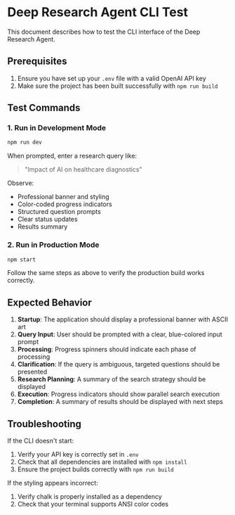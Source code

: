 # Deep Research Agent CLI Test

This document describes how to test the CLI interface of the Deep Research Agent.

## Prerequisites

1. Ensure you have set up your `.env` file with a valid OpenAI API key
2. Make sure the project has been built successfully with `npm run build`

## Test Commands

### 1. Run in Development Mode
```bash
npm run dev
```

When prompted, enter a research query like:
> "Impact of AI on healthcare diagnostics"

Observe:
- Professional banner and styling
- Color-coded progress indicators
- Structured question prompts
- Clear status updates
- Results summary

### 2. Run in Production Mode
```bash
npm start
```

Follow the same steps as above to verify the production build works correctly.

## Expected Behavior

1. **Startup**: The application should display a professional banner with ASCII art
2. **Query Input**: User should be prompted with a clear, blue-colored input prompt
3. **Processing**: Progress spinners should indicate each phase of processing
4. **Clarification**: If the query is ambiguous, targeted questions should be presented
5. **Research Planning**: A summary of the search strategy should be displayed
6. **Execution**: Progress indicators should show parallel search execution
7. **Completion**: A summary of results should be displayed with next steps

## Troubleshooting

If the CLI doesn't start:
1. Verify your API key is correctly set in `.env`
2. Check that all dependencies are installed with `npm install`
3. Ensure the project builds correctly with `npm run build`

If the styling appears incorrect:
1. Verify chalk is properly installed as a dependency
2. Check that your terminal supports ANSI color codes